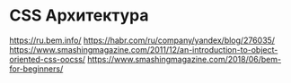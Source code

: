 # CSS Архитектура

https://ru.bem.info/
https://habr.com/ru/company/yandex/blog/276035/
https://www.smashingmagazine.com/2011/12/an-introduction-to-object-oriented-css-oocss/
https://www.smashingmagazine.com/2018/06/bem-for-beginners/
